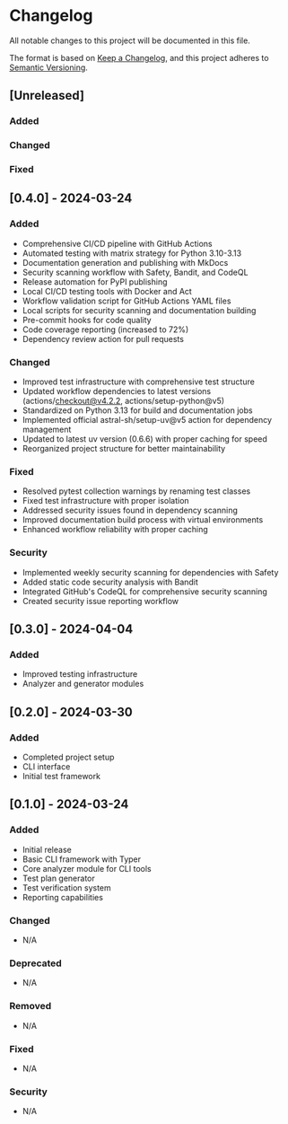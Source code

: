 # Changelog

All notable changes to this project will be documented in this file.

The format is based on [Keep a Changelog](https://keepachangelog.com/en/1.0.0/),
and this project adheres to [Semantic Versioning](https://semver.org/spec/v2.0.0.html).

## [Unreleased]

### Added

### Changed

### Fixed

## [0.4.0] - 2024-03-24

### Added
- Comprehensive CI/CD pipeline with GitHub Actions
- Automated testing with matrix strategy for Python 3.10-3.13
- Documentation generation and publishing with MkDocs
- Security scanning workflow with Safety, Bandit, and CodeQL
- Release automation for PyPI publishing
- Local CI/CD testing tools with Docker and Act
- Workflow validation script for GitHub Actions YAML files
- Local scripts for security scanning and documentation building
- Pre-commit hooks for code quality
- Code coverage reporting (increased to 72%)
- Dependency review action for pull requests

### Changed
- Improved test infrastructure with comprehensive test structure
- Updated workflow dependencies to latest versions (actions/checkout@v4.2.2, actions/setup-python@v5)
- Standardized on Python 3.13 for build and documentation jobs
- Implemented official astral-sh/setup-uv@v5 action for dependency management
- Updated to latest uv version (0.6.6) with proper caching for speed
- Reorganized project structure for better maintainability

### Fixed
- Resolved pytest collection warnings by renaming test classes
- Fixed test infrastructure with proper isolation
- Addressed security issues found in dependency scanning
- Improved documentation build process with virtual environments
- Enhanced workflow reliability with proper caching

### Security
- Implemented weekly security scanning for dependencies with Safety
- Added static code security analysis with Bandit
- Integrated GitHub's CodeQL for comprehensive security scanning
- Created security issue reporting workflow

## [0.3.0] - 2024-04-04

### Added
- Improved testing infrastructure
- Analyzer and generator modules

## [0.2.0] - 2024-03-30

### Added
- Completed project setup
- CLI interface
- Initial test framework

## [0.1.0] - 2024-03-24

### Added
- Initial release
- Basic CLI framework with Typer
- Core analyzer module for CLI tools
- Test plan generator
- Test verification system
- Reporting capabilities

### Changed
- N/A

### Deprecated
- N/A

### Removed
- N/A

### Fixed
- N/A

### Security
- N/A